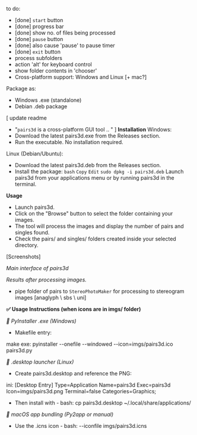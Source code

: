 to do:
- [done] `start` button
- [done] progress bar
- [done] show no. of files being processed
- [done] `pause` button
- [done] also cause 'pause' to pause timer
- [done] `exit` button
- process subfolders
- action 'alt' for keyboard control
- show folder contents in 'chooser'
- Cross-platform support: Windows and Linux [+ mac?]


Package as:
- Windows .exe (standalone)
- Debian .deb package

[
    update readme
 - "`pairs3d` is a cross-platform GUI tool .. "
 ]
 __Installation__
Windows:
- Download the latest pairs3d.exe from the Releases section.
- Run the executable. No installation required.

Linux (Debian/Ubuntu):
- Download the latest pairs3d.deb from the Releases section.
- Install the package:
`bash`
`Copy`
`Edit`
`sudo dpkg -i pairs3d.deb`
  Launch pairs3d from your applications menu or by running pairs3d in the terminal.

 __Usage__
- Launch pairs3d.
- Click on the "Browse" button to select the folder containing your images.
- The tool will process the images and display the number of pairs and singles found.
- Check the pairs/ and singles/ folders created inside your selected directory.

[Screenshots]

  *Main interface of pairs3d*

  *Results after processing images.*



- pipe folder of pairs to `StereoPhotoMaker` for processing to stereogram images
   [anaglyph \ sbs \ uni]



__✅ Usage Instructions (when icons are in imgs/ folder)__


*🔧 PyInstaller .exe (Windows)*
- Makefile entry:

make
exe:
	pyinstaller --onefile --windowed --icon=imgs/pairs3d.ico pairs3d.py

*🐧 .desktop launcher (Linux)*
- Create pairs3d.desktop and reference the PNG:

ini:
[Desktop Entry]
Type=Application
Name=pairs3d
Exec=pairs3d
Icon=imgs/pairs3d.png
Terminal=false
Categories=Graphics;

- Then install with -
bash:
cp pairs3d.desktop ~/.local/share/applications/

*🍎 macOS app bundling (Py2app or manual)*
- Use the .icns icon -
bash:
--iconfile imgs/pairs3d.icns

